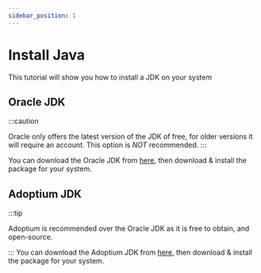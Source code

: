 ```yaml
---
sidebar_position: 1
---
```

# Install Java
This tutorial will show you how to install a JDK on your system

## Oracle JDK
:::caution

Oracle only offers the latest version of the JDK of free, for older versions it will require an account. This option is *NOT* recommended.
:::

You can download the Oracle JDK from [here](https://www.oracle.com/java/technologies/downloads/), then download & install the package for your system.


## Adoptium JDK
:::tip

Adoptium is recommended over the Oracle JDK as it is free to obtain, and
open-source.

:::
You can download the Adoptium JDK from [here](https://adoptium.net/), then download & install the package for your system.
